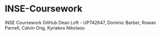 # INSE-Coursework
INSE Coursework GitHub
Dean Loft - UP742647, Dominic Barber, Rowan Parnell, Calvin Ong, Kyriakos Nikolaou
